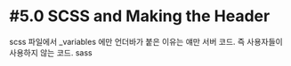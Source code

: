 # #5.0 SCSS and Making the Header

scss 파일에서 _variables 에만 언더바가 붙은 이유는 얘만 서버 코드. 즉 사용자들이 사용하지 않는 코드. sass